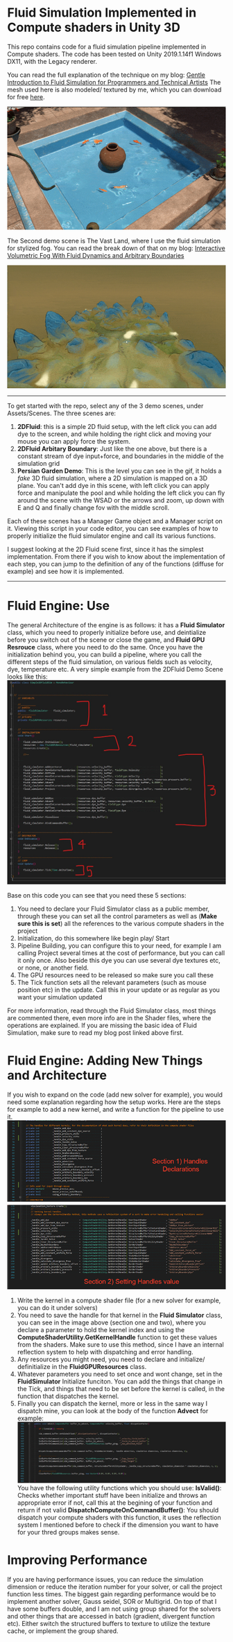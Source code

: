 Fluid Simulation Implemented in Compute shaders in Unity 3D
=================
This repo contains code for a fluid simulation pipeline implemented in Compute shaders. The code has been tested on Unity 2019.1.14f1 Windows DX11, with the Legacy renderer. 

You can read the full explanation of the technique on my blog: [Gentle Introduction to Fluid Simulation for Programmers and Technical Artists](https://medium.com/@shahriyarshahrabi/gentle-introduction-to-fluid-simulation-for-programmers-and-technical-artists-7c0045c40bac)
The mesh used here is also modeled/ textured by me, which you can download for free [here](https://skfb.ly/6XZx7). 



![screenshot](documentation/FluidSimulationGif.gif)

The Second demo scene is The Vast Land, where I use the fluid simulation for stylized fog. You can read the break down of that on my blog: [Interactive Volumetric Fog With Fluid Dynamics and Arbitrary Boundaries](interactive-volumetric-fog-with-fluid-dynamics-and-arbitrary-boundaries-f82fdee86397)

![screenshot](documentation/VastLandDemoAnimation.gif)

--------------------------

To get started with the repo, select any of the 3 demo scenes, under Assets/Scenes. The three scenes are:
1. **2DFluid**: this is a simple 2D fluid setup, with the left click you can add dye to the screen, and while holding the right click and moving your mouse you can apply force the system.  
2. **2DFluid Arbitary Boundary**: Just like the one above, but there is a constant stream of dye input+force, and boundaries in the middle of the simulation grid
3. **Persian Garden Demo**: This is the level you can see in the gif, it holds a *fake* 3D fluid simulation, where a 2D simulation is mapped on a 3D plane. You can't add dye in this scene, with left click you can apply force and manipulate the pool and while holding the left click you can fly around the scene with the WSAD or the arrows and zoom, up down with E and Q and finally change fov with the middle scroll. 

Each of these scenes has a Manager Game object and a Manager script on it. Viewing this script in your code editor, you can see examples of how to properly initialize the fluid simulator engine and call its various functions. 

I suggest looking at the 2D Fluid scene first, since it has the simplest implementation. From there if you wish to know about the implementation of each step, you can jump to the definition of any of the functions (diffuse for example) and see how it is implemented.

------------------
Fluid Engine: Use
=================

The general Architecture of the engine is as follows: it has a **Fluid Simulator** class, which you need to properly initialize before use, and deintialize before you switch out of the scene or close the game, and **Fluid GPU Resrouce** class, where you need to do the same.
Once you have the initialization behind you, you can build a pipeline, where you call the different steps of the fluid simulation, on various fields such as velocity, dye, temperature etc. A very simple example from the 2DFluid Demo Scene looks like this: 
![2D Demo Setup](documentation/2DDemoSetup.jpg)

Base on this code you can see that you need these 5 sections: 
1. You need to declare your Fluid Simulator class as a public member, through these you can set all the control parameters as well as (**Make sure this is set**) all the references to the various compute shaders in the project
2. Initialization, do this somewhere like begin play/ Start
3. Pipeline Building, you can configure this to your need, for example I am calling Project several times at the cost of performance, but you can call it only once. Also beside this dye you can use several dye textures etc, or none, or another field. 
4. The GPU resources need to be released so make sure you call these 
5. The Tick function sets all the relevant parameters (such as mouse position etc) in the update. Call this in your update or as regular as you want your simulation updated

For more information, read through the Fluid Simulator class, most things are commented there, even more info are in the Shader files, where the operations are explained. If you are missing the basic idea of Fluid Simulation, make sure to read my blog post linked above first. 

Fluid Engine: Adding New Things and Architecture
=================

If you wish to expand on the code (add new solver for example), you would need some explanation regarding how the setup works. Here are the steps for example to add a new kernel, and write a function for the pipeline to use it. 
![Add New Kernels](documentation/AddNewKernel.jpg)
1. Write the kernel in a compute shader file (for a new solver for example, you can do it under solvers)
2. You need to save the handle for that kernel in the **Fluid Simulator** class, you can see in the image above (section one and two), where you declare a parameter to hold the kernel index and using the **ComputeShaderUtility.GetKernelHandle** function to get these values from the shaders. Make sure to use this method, since I have an internal reflection system to help with dispatching and error handling.
3. Any resources you might need, you need to declare and initialize/ definitialize in the **FluidGPUResources** class.    
4. Whatever parameters you need to set once and wont change, set in the **FluidSimulator** Initialize funciton. You can add the things that change in the Tick, and things that need to be set before the kernel is called, in the function that dispatches the kernel.
5. Finally you can dispatch the kernel, more or less in the same way I dispatch mine, you can look at the body of the function **Advect** for example:
![Code for Advect](documentation/AdvectCode.jpg)
You have the following utility functions which you should use: 
**IsValid()**: Checks whether important stuff have been initialize and throws an appropriate error if not, call this at the begining of your function and return if not valid
**DispatchComputeOnCommandBuffer()**: You should dispatch your compute shaders with this function, it uses the reflection system I mentioned before to check if the dimension you want to have for your thred groups makes sense. 


Improving Performance
=================
If you are having performance issues, you can reduce the simulation dimension or reduce the iteration number for your solver, or call the project function less times. 
The biggest gain regarding performance would be to implement another solver, Gauss seidel, SOR or Multigrid. On top of that I have some buffers double, and I am not using group shared for the solvers and other things that are accessed in batch (gradient, divergent function etc). Either switch the structured buffers to texture to utilize the texture cache, or implement the group shared. 


